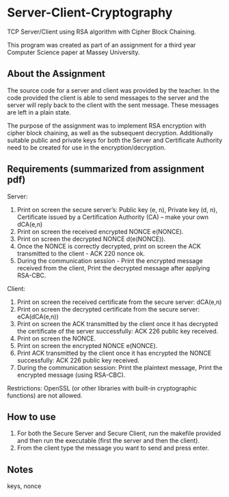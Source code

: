 # Server-Client-Cryptography
TCP Server/Client using RSA algorithm with Cipher Block Chaining.

This program was created as part of an assignment for a third year Computer Science paper at Massey University. 

## About the Assignment

The source code for a server and client was provided by the teacher. In the code provided the client is able to send messages to the server and the server will reply back to the client with the sent message. These messages are left in a plain state.

The purpose of the assignment was to implement RSA encryption with cipher block chaining, as well as the subsequent decryption. 
Additionally suitable public and private keys for both the Server and Certificate Authority need to be created for use in the encryption/decryption.

## Requirements (summarized from assignment pdf)

Server:
1. Print on screen the secure server’s: Public key (e, n), Private key (d, n), Certificate issued by a Certification Authority (CA) – make your own dCA(e,n)
2. Print on screen the received encrypted NONCE e(NONCE).
3. Print on screen the decrypted NONCE d(e(NONCE)).
4. Once the NONCE is correctly decrypted, print on screen the ACK transmitted to the client - ACK 220 nonce ok.
5. During the communication session - Print the encrypted message received from the client, Print the decrypted message after applying RSA-CBC.


Client:
1. Print on screen the received certificate from the secure server: dCA(e,n)
2. Print on screen the decrypted certificate from the secure server: eCA(dCA(e,n))
3. Print on screen the ACK transmitted by the client once it has decrypted the certificate of the server successfully: ACK 226 public key received.
4. Print on screen the NONCE.
5. Print on screen the encrypted NONCE e(NONCE).
6. Print ACK transmitted by the client once it has encrypted the NONCE successfully: ACK 226 public key received.
7. During the communication session: Print the plaintext message, Print the encrypted message (using RSA-CBC).


Restrictions:
OpenSSL (or other libraries with built-in cryptographic functions) are not allowed.


## How to use

1. For both the Secure Server and Secure Client, run the makefile provided and then run the executable (first the server and then the client).
2. From the client type the message you want to send and press enter.


## Notes
keys, nonce
